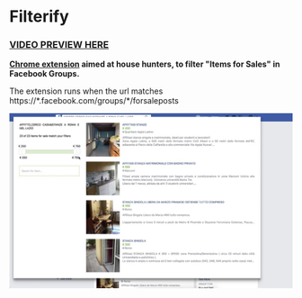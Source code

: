 # Filterify

### [VIDEO PREVIEW HERE](http://htmlpreview.github.io/?https://github.com/lucabertolasi/filterify-chrome-extension/blob/master/preview/index.html)

**[Chrome extension](https://developer.chrome.com/extensions) aimed at house hunters, to filter "Items for Sales" in Facebook Groups.**

The extension runs when the url matches https://\*.facebook.com/groups/\*/forsaleposts

![Chrome extension test](./preview/poster.jpg)

